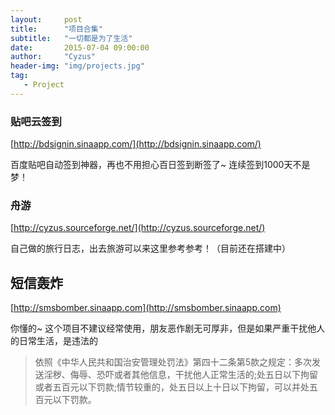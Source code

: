 ```yaml
---
layout:     post
title:      "项目合集" 
subtitle:   "一切都是为了生活"
date:       2015-07-04 09:00:00
author:     "Cyzus"
header-img: "img/projects.jpg"
tag:
   - Project
---
```





### 贴吧云签到 ###
[http://bdsignin.sinaapp.com/](http://bdsignin.sinaapp.com/)

百度贴吧自动签到神器，再也不用担心百日签到断签了~
连续签到1000天不是梦！

### 舟游 ###
[http://cyzus.sourceforge.net/](http://cyzus.sourceforge.net/)

自己做的旅行日志，出去旅游可以来这里参考参考！（目前还在搭建中）

## 短信轰炸 ##
[http://smsbomber.sinaapp.com](http://smsbomber.sinaapp.com)

你懂的~
这个项目不建议经常使用，朋友恶作剧无可厚非，但是如果严重干扰他人的日常生活，是违法的

> 依照《中华人民共和国治安管理处罚法》第四十二条第5款之规定：多次发送淫秽、侮辱、恐吓或者其他信息，干扰他人正常生活的;处五日以下拘留或者五百元以下罚款;情节较重的，处五日以上十日以下拘留，可以并处五百元以下罚款。